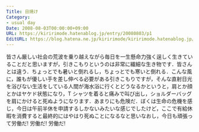 ```yaml
---
Title: 日焼け
Category:
- usual day
Date: 2008-08-03T00:00:00+09:00
URL: https://kiririmode.hatenablog.jp/entry/20080803/p1
EditURL: https://blog.hatena.ne.jp/kiririmode/kiririmode.hatenablog.jp/atom/entry/8454420450078214515
---
```



皆さん厳しい社会の荒波を乗り越えながら毎日を一生懸命力強く逞しく生きていることだと思いますが，引きこもりというのは非常に繊細な生き物です．皆さんとは違う．ちょっとでも暑いと倒れるし，ちょっとでも寒いと倒れる．こんな風に，誰もが優しい手を差し伸べる必要がある引きこもりですが，そんな直射日光を浴びない生活をしている人間が海水浴に行くとどうなるかというと，肩とか顔とかはヤケド状態になり，T シャツを着ると痛みで叫び出し，ショルダーバッグを肩にかけると死ぬようになります．あまりにも危険だ．ぼくは生命の危機を感じ，今日は午前半休を申請するしかないみたいな感じでしたけど，ここで有給休暇を消費すると最終的にはやはり死ぬことになるなと思いなおし，今日も頑張って労働だ! 労働だ! 労働だ!
